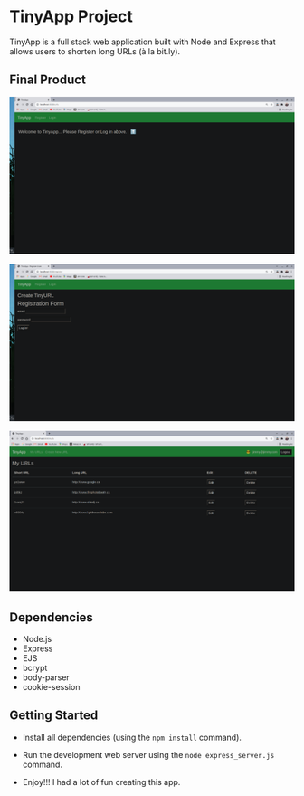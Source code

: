 # TinyApp Project

TinyApp is a full stack web application built with Node and Express that allows users to shorten long URLs (à la bit.ly).

## Final Product

!["Main Page"](https://github.com/FunkyRobot73/tinyApp/blob/main/docs/urls-page1.png)

!["Registration Page"](https://github.com/FunkyRobot73/tinyApp/blob/main/docs/registration.png)

!["List of User's URLs"](https://github.com/FunkyRobot73/tinyApp/blob/main/docs/urls.png)

## Dependencies

- Node.js
- Express
- EJS
- bcrypt
- body-parser
- cookie-session

## Getting Started

- Install all dependencies (using the `npm install` command).
- Run the development web server using the `node express_server.js` command.

- Enjoy!!!  I had a lot of fun creating this app.

